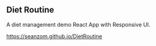 ## Diet Routine

A diet management demo React App with Responsive UI.

https://seanzom.github.io/DietRoutine